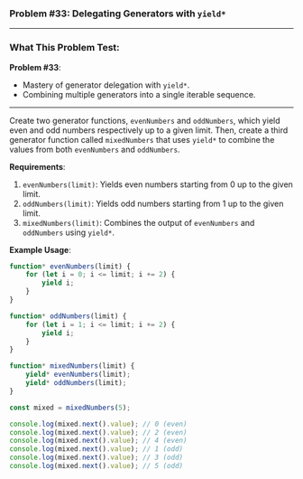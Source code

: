### Problem #33: Delegating Generators with `yield*`

---

### What This Problem Test:

**Problem #33**:

-   Mastery of generator delegation with `yield*`.
-   Combining multiple generators into a single iterable sequence.

---

Create two generator functions, `evenNumbers` and `oddNumbers`, which yield even and odd numbers respectively up to a given limit. Then, create a third generator function called `mixedNumbers` that uses `yield*` to combine the values from both `evenNumbers` and `oddNumbers`.

**Requirements**:

1. `evenNumbers(limit)`: Yields even numbers starting from 0 up to the given limit.
2. `oddNumbers(limit)`: Yields odd numbers starting from 1 up to the given limit.
3. `mixedNumbers(limit)`: Combines the output of `evenNumbers` and `oddNumbers` using `yield*`.

**Example Usage**:

```javascript
function* evenNumbers(limit) {
    for (let i = 0; i <= limit; i += 2) {
        yield i;
    }
}

function* oddNumbers(limit) {
    for (let i = 1; i <= limit; i += 2) {
        yield i;
    }
}

function* mixedNumbers(limit) {
    yield* evenNumbers(limit);
    yield* oddNumbers(limit);
}

const mixed = mixedNumbers(5);

console.log(mixed.next().value); // 0 (even)
console.log(mixed.next().value); // 2 (even)
console.log(mixed.next().value); // 4 (even)
console.log(mixed.next().value); // 1 (odd)
console.log(mixed.next().value); // 3 (odd)
console.log(mixed.next().value); // 5 (odd)
```
